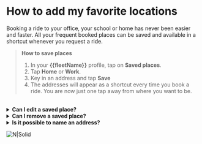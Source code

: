 <h1>How to add my favorite locations</h1>

Booking a ride to your office, your school or home has never been easier and faster. All your frequent booked places can be saved and available in a shortcut whenever you request a ride.

> **How to save places**
> 1. In your **{{fleetName}}** profile, tap on **Saved places**.
> 2. Tap **Home** or **Work**.
> 3. Key in an address and tap **Save**
> 4. The addresses will appear as a shortcut every time you book a ride. You are now just one tap away from where you want to be.

</br>

<details>

<summary><b>Can I edit a saved place?</b></summary>

Yes. Please take the following steps to edit a saved place:
- Go to your profile.
- Tap on the grey arrow icon on the tab of the address you want to edit.
- Search for the address you want to set. The new address will be saved once you select it.

</details>

<details>

<summary><b>Can I remove a saved place?</b></summary>

No. **Home** and **Work** are pre-defined system label names, you can only edit addresses added in these sections.

</details>


<details>

<summary><b>Is it possible to name an address?</b></summary>

Yes. To do that,
- Open **Saved places** in your profile.
- Click on **Add** button in the top-right corner.
- Search for an address you want to save.
- Input a name you want to save for that address.
- Select **Save** to complete.

</details>

![N|Solid](https://static-qup.s3-us-west-1.amazonaws.com/gojo/favorite-location.gif ':size=250')

